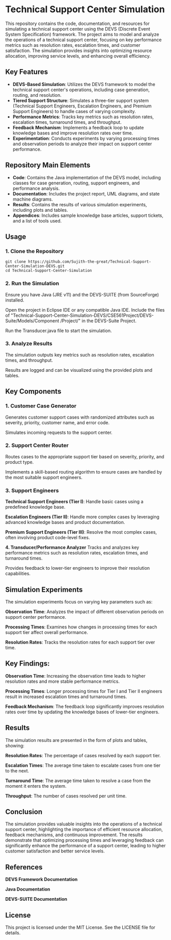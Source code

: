 # Technical Support Center Simulation

This repository contains the code, documentation, and resources for simulating a technical support center using the DEVS (Discrete Event System Specification) framework. The project aims to model and analyze the operations of a technical support center, focusing on key performance metrics such as resolution rates, escalation times, and customer satisfaction. The simulation provides insights into optimizing resource allocation, improving service levels, and enhancing overall efficiency.

## Key Features

- **DEVS-Based Simulation**: Utilizes the DEVS framework to model the technical support center's operations, including case generation, routing, and resolution.
- **Tiered Support Structure**: Simulates a three-tier support system (Technical Support Engineers, Escalation Engineers, and Premium Support Engineers) to handle cases of varying complexity.
- **Performance Metrics**: Tracks key metrics such as resolution rates, escalation times, turnaround times, and throughput.
- **Feedback Mechanism**: Implements a feedback loop to update knowledge bases and improve resolution rates over time.
- **Experimentation**: Conducts experiments by varying processing times and observation periods to analyze their impact on support center performance.

## Repository Main Elements

- **Code**: Contains the Java implementation of the DEVS model, including classes for case generation, routing, support engineers, and performance analysis.
- **Documentation**: Includes the project report, UML diagrams, and state machine diagrams.
- **Results**: Contains the results of various simulation experiments, including plots and tables.
- **Appendices**: Includes sample knowledge base articles, support tickets, and a list of tools used.

## Usage

### 1. Clone the Repository
```
git clone https://github.com/Sujith-the-great/Technical-Support-Center-Simulation-DEVS.git
cd Technical-Support-Center-Simulation
```
### 2. Run the Simulation
Ensure you have Java (JRE v11) and the DEVS-SUITE (from SourceForge) installed.

Open the project in Eclipse IDE or any compatible Java IDE. Include the files of "Technical-Support-Center-Simulation-DEVS/CSE561Project/DEVS-Suite/Models/Component
/Project/" in the DEVS-Suite Project.

Run the Transducer.java file to start the simulation.

### 3. Analyze Results
The simulation outputs key metrics such as resolution rates, escalation times, and throughput.

Results are logged and can be visualized using the provided plots and tables.

## Key Components
### 1. Customer Case Generator
Generates customer support cases with randomized attributes such as severity, priority, customer name, and error code.

Simulates incoming requests to the support center.

### 2. Support Center Router
Routes cases to the appropriate support tier based on severity, priority, and product type.

Implements a skill-based routing algorithm to ensure cases are handled by the most suitable support engineers.

### 3. Support Engineers
**Technical Support Engineers (Tier I)**: Handle basic cases using a predefined knowledge base.

**Escalation Engineers (Tier II)**: Handle more complex cases by leveraging advanced knowledge bases and product documentation.

**Premium Support Engineers (Tier III)**: Resolve the most complex cases, often involving product code-level fixes.

**4. Transducer/Performance Analyzer**
Tracks and analyzes key performance metrics such as resolution rates, escalation times, and turnaround times.

Provides feedback to lower-tier engineers to improve their resolution capabilities.

## Simulation Experiments
The simulation experiments focus on varying key parameters such as:

**Observation Time**: Analyzes the impact of different observation periods on support center performance.

**Processing Times**: Examines how changes in processing times for each support tier affect overall performance.

**Resolution Rates**: Tracks the resolution rates for each support tier over time.

## Key Findings:
**Observation Time**: Increasing the observation time leads to higher resolution rates and more stable performance metrics.

**Processing Times**: Longer processing times for Tier I and Tier II engineers result in increased escalation times and turnaround times.

**Feedback Mechanism**: The feedback loop significantly improves resolution rates over time by updating the knowledge bases of lower-tier engineers.

## Results
The simulation results are presented in the form of plots and tables, showing:

**Resolution Rates**: The percentage of cases resolved by each support tier.

**Escalation Times**: The average time taken to escalate cases from one tier to the next.

**Turnaround Time**: The average time taken to resolve a case from the moment it enters the system.

**Throughput**: The number of cases resolved per unit time.

## Conclusion
The simulation provides valuable insights into the operations of a technical support center, highlighting the importance of efficient resource allocation, feedback mechanisms, and continuous improvement. The results demonstrate that optimizing processing times and leveraging feedback can significantly enhance the performance of a support center, leading to higher customer satisfaction and better service levels.

## References
**DEVS Framework Documentation**

**Java Documentation**

**DEVS-SUITE Documentation**

## License
This project is licensed under the MIT License. See the LICENSE file for details.
